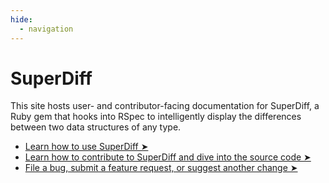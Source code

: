 ```yaml
---
hide:
  - navigation
---
```


# SuperDiff

This site hosts user- and contributor-facing documentation for SuperDiff,
a Ruby gem that hooks into RSpec
to intelligently display the differences between two data structures of any type.

- [Learn how to use SuperDiff ➤](./users/index.md)
- [Learn how to contribute to SuperDiff and dive into the source code ➤](./contributors/index.md)
- [File a bug, submit a feature request, or suggest another change ➤](https://github.com/mcmire/super_diff/issues)
